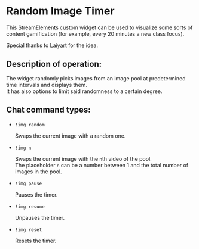 # Random Image Timer
This StreamElements custom widget can be used to visualize some sorts of content gamification (for example, every 20 minutes a new class focus).

Special thanks to [Laiyart](https://www.twitch.tv/laiyart) for the idea.


## Description of operation:
The widget randomly picks images from an image pool at predetermined time intervals and displays them.  
It has also options to limit said randomness to a certain degree.


## Chat command types:
 - `!img random` 
   
   Swaps the current image with a random one.
   
 - `!img n` 
   
   Swaps the current image with the `n`th video of the pool.  
   The placeholder `n` can be a number between 1 and the total number of images in the pool.
   
 - `!img pause` 
   
   Pauses the timer.
   
 - `!img resume` 
   
   Unpauses the timer.
   
 - `!img reset` 
   
   Resets the timer.
